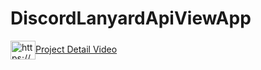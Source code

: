 # DiscordLanyardApiViewApp

<a href="https://www.youtube.com/c/https://www.youtube.com/watch?v=cqq6dguuqze&t=24s" target="blank"><img align="center" src="https://raw.githubusercontent.com/rahuldkjain/github-profile-readme-generator/master/src/images/icons/Social/youtube.svg" alt="https://www.youtube.com/watch?v=cqQ6dguUQzE&t=172s" height="30" width="40" />Project Detail Video</a> 


